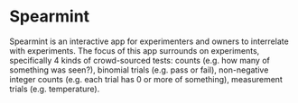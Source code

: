 # Spearmint

Spearmint is an interactive app for experimenters and owners to interrelate with experiments. The focus of this app surrounds on experiments, specifically 4 kinds of crowd-sourced tests: counts (e.g. how many of something was seen?), binomial trials (e.g. pass or fail), non-negative integer counts (e.g. each trial has 0 or more of something), measurement trials (e.g. temperature).
